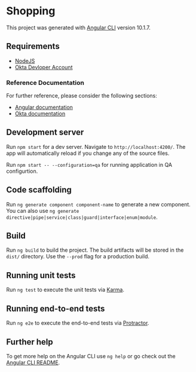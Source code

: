 # Shopping

This project was generated with [Angular CLI](https://github.com/angular/angular-cli) version 10.1.7.

## Requirements
- [NodeJS](https://nodejs.org/en/)
- [Okta Devloper Account](https://www.okta.com/free-trial/)

### Reference Documentation
For further reference, please consider the following sections:

* [Angular documentation](https://angular.io/docs)
* [Okta documentation](https://developer.okta.com/code/angular/)

## Development server

Run `npm start` for a dev server. Navigate to `http://localhost:4200/`. The app will automatically reload if you change any of the source files.

Run `npm start -- --configuration=qa` for running application in QA configurtion.

## Code scaffolding

Run `ng generate component component-name` to generate a new component. You can also use `ng generate directive|pipe|service|class|guard|interface|enum|module`.

## Build

Run `ng build` to build the project. The build artifacts will be stored in the `dist/` directory. Use the `--prod` flag for a production build.

## Running unit tests

Run `ng test` to execute the unit tests via [Karma](https://karma-runner.github.io).

## Running end-to-end tests

Run `ng e2e` to execute the end-to-end tests via [Protractor](http://www.protractortest.org/).

## Further help

To get more help on the Angular CLI use `ng help` or go check out the [Angular CLI README](https://github.com/angular/angular-cli/blob/master/README.md).
